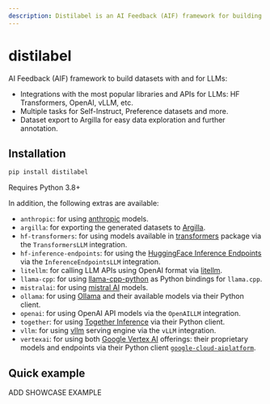 ```yaml
---
description: Distilabel is an AI Feedback (AIF) framework for building datasets with and for LLMs.
---
```


# distilabel

AI Feedback (AIF) framework to build datasets with and for LLMs:

- Integrations with the most popular libraries and APIs for LLMs: HF Transformers, OpenAI, vLLM, etc.
- Multiple tasks for Self-Instruct, Preference datasets and more.
- Dataset export to Argilla for easy data exploration and further annotation.

## Installation

```sh
pip install distilabel
```
Requires Python 3.8+

In addition, the following extras are available:

- `anthropic`: for using [anthropic](https://github.com/anthropics/anthropic-sdk-python) models.
- `argilla`: for exporting the generated datasets to [Argilla](https://argilla.io/).
- `hf-transformers`: for using models available in [transformers](https://github.com/huggingface/transformers) package via the `TransformersLLM` integration.
- `hf-inference-endpoints`: for using the [HuggingFace Inference Endpoints](https://huggingface.co/inference-endpoints) via the `InferenceEndpointsLLM` integration.
- `litellm`: for calling LLM APIs using OpenAI format via [litellm](https://github.com/BerriAI/litellm).
- `llama-cpp`: for using [llama-cpp-python](https://github.com/abetlen/llama-cpp-python) as Python bindings for `llama.cpp`.
- `mistralai`: for using [mistral AI](https://docs.mistral.ai/platform/endpoints/) models.
- `ollama`: for using [Ollama](https://github.com/ollama/ollama) and their available models via their Python client.
- `openai`: for using OpenAI API models via the `OpenAILLM` integration.
- `together`: for using [Together Inference](https://www.together.ai/products) via their Python client.
- `vllm`: for using [vllm](https://github.com/vllm-project/vllm) serving engine via the `vLLM` integration.
- `vertexai`: for using both [Google Vertex AI](https://cloud.google.com/vertex-ai/?&gad_source=1&hl=es) offerings: their proprietary models and endpoints via their Python client [`google-cloud-aiplatform`](https://github.com/googleapis/python-aiplatform).

## Quick example

ADD SHOWCASE EXAMPLE
